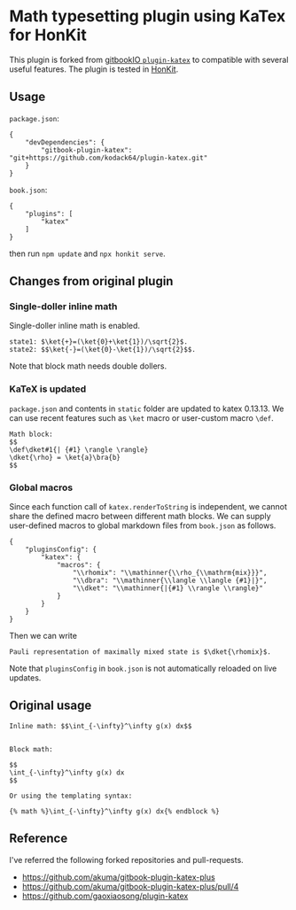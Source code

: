 Math typesetting plugin using KaTex for HonKit
==============

This plugin is forked from [gitbookIO `plugin-katex`]((https://github.com/GitbookIO/plugin-mathjax)) to compatible with several useful features. The plugin is tested in [HonKit](https://github.com/honkit/honkit).

## Usage

`package.json`:
```
{
	"devDependencies": {
		"gitbook-plugin-katex": "git+https://github.com/kodack64/plugin-katex.git"
	}
}
```

`book.json`:
```
{
	"plugins": [
		"katex"
	]
}
```

then run `npm update` and `npx honkit serve`.

## Changes from original plugin

### Single-doller inline math

Single-doller inline math is enabled.
```
state1: $\ket{+}=(\ket{0}+\ket{1})/\sqrt{2}$.
state2: $$\ket{-}=(\ket{0}-\ket{1})/\sqrt{2}$$.
```

Note that block math needs double dollers.

### KaTeX is updated

`package.json` and contents in `static` folder are updated to katex 0.13.13. We can use recent features such as `\ket` macro or user-custom macro `\def`.

```
Math block:
$$
\def\dket#1{| {#1} \rangle \rangle}
\dket{\rho} = \ket{a}\bra{b}
$$
```

### Global macros

Since each function call of `katex.renderToString` is independent, we cannot share the defined macro between different math blocks. We can supply user-defined macros to global markdown files from `book.json` as follows.


```
{
	"pluginsConfig": {
		"katex": {
			"macros": {
				"\\rhomix": "\\mathinner{\\rho_{\\mathrm{mix}}}",
				"\\dbra": "\\mathinner{\\langle \\langle {#1}|}",
				"\\dket": "\\mathinner{|{#1} \\rangle \\rangle}"
			}
		}
	}
}
```

Then we can write
```
Pauli representation of maximally mixed state is $\dket{\rhomix}$.
```

Note that `pluginsConfig` in `book.json` is not automatically reloaded on live updates.


## Original usage

```
Inline math: $$\int_{-\infty}^\infty g(x) dx$$


Block math:

$$
\int_{-\infty}^\infty g(x) dx
$$

Or using the templating syntax:

{% math %}\int_{-\infty}^\infty g(x) dx{% endblock %}
```

## Reference

I've referred the following forked repositories and pull-requests.

- https://github.com/akuma/gitbook-plugin-katex-plus
- https://github.com/akuma/gitbook-plugin-katex-plus/pull/4
- https://github.com/gaoxiaosong/plugin-katex